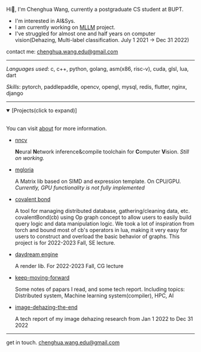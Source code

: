 Hi👋, I'm Chenghua Wang, currently a postgraduate CS student at BUPT.

* I'm interested in AI&Sys.
* I am currently working on [MLLM](https://github.com/UbiquitousLearning/mllm/) project.
* I've struggled for almost one and half years on computer vision(Dehazing, Multi-label classification. July 1 2021 -> Dec 31 2022)

contact me: chenghua.wang.edu@gmail.com

---

*Languages used*: c, c++, python, golang, asm(x86, risc-v), cuda, glsl, lua, dart

*Skills*: pytorch, paddlepaddle, opencv, opengl, mysql, redis, flutter, nginx, django

<!-- ![Top Langs](https://github-readme-stats.vercel.app/api/top-langs/?username=chenghuaWang&hide=javascript,html&layout=compact) -->

---

<details open><summary>[Projects(click to expand)]</summary>
<br>

You can visit [about](https://chenghuawang.github.io/keep-moving-forward/about/about/) for more information.

- [nncv](https://github.com/chenghuaWang/nncv)
  
  **N**eural **N**etwork inference&compile toolchain for **C**omputer **V**ision. _Still on working._
  
- [mgloria](https://github.com/chenghuaWang/mgloria)
  
  A Matrix lib based on SIMD and expression template. On CPU/GPU. *Currently, GPU functionality is not fully implemented*
  
- [covalent bond](https://github.com/chenghuaWang/covalentBond)
  
  A tool for managing distributed database, gathering/cleaning data, etc. covalentBond(cb) using Op graph concept to allow users to easily build query logic and data manipulation logic. We took a lot of inspiration from torch and bound most of cb's operators in lua, making it very easy for users to construct and overload the basic behavior of graphs. This project is for 2022-2023 Fall, SE lecture.
  
- [daydream engine](https://github.com/chenghuaWang/DaydreamEngine)
  
  A render lib. For 2022-2023 Fall, CG lecture
  
- [keep-moving-forward](https://chenghuawang.github.io/keep-moving-forward/#/)
  
  Some notes of papars I read, and some tech report. Including topics: Distributed system, Machine learning system(compiler), HPC, AI

- [image-dehazing-the-end](https://github.com/chenghuaWang/image-dehazing-the-end)
  
  A tech report of my image dehazing research from Jan 1 2022 to Dec 31 2022
  
</details>

---

get in touch. chenghua.wang.edu@gmail.com
